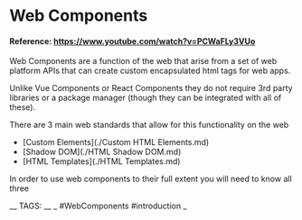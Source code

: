 # Web Components
#### Reference: https://www.youtube.com/watch?v=PCWaFLy3VUo

Web Components are a function of the web that arise from a set of web platform APIs that can create custom encapsulated html tags for web apps.

Unlike Vue Components or React Components they do not require 3rd party libraries or a package manager (though they can be integrated with all of these).

There are 3 main web standards that allow for this functionality on the web

* [Custom Elements](./Custom HTML Elements.md)
* [Shadow DOM](./HTML Shadow DOM.md)
* [HTML Templates](./HTML Templates.md)

In order to use web components to their full extent you will need to know all three

__ TAGS: __
_ #WebComponents #introduction  _ 
